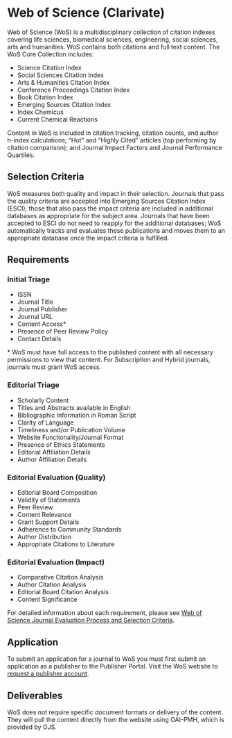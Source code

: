 # Web of Science (Clarivate)
Web of Science (WoS) is a multidisciplinary collection of citation indexes covering life sciences, biomedical sciences, engineering, social sciences, arts and humanities. WoS contains both citations and full text content. The WoS Core Collection includes:
* Science Citation Index
* Social Sciences Citation Index
* Arts & Humanities Citation Index
* Conference Proceedings Citation Index
* Book Citation Index
* Emerging Sources Citation Index
* Index Chemicus
* Current Chemical Reactions

Content in WoS is included in citation tracking, citation counts, and author h-index calculations; 
“Hot” and “Highly Cited” articles (top performing by citation comparison); and Journal Impact Factors and Journal Performance Quartiles.


## Selection Criteria
WoS measures both quality and impact in their selection. Journals that pass the quality criteria are accepted into Emerging Sources Citation Index (ESCI); those that also pass the impact criteria are included in additional databases as appropriate for the subject area. Journals that have been accepted to ESCI do not need to reapply for the additional databases; WoS automatically tracks and evaluates these publications and moves them to an appropriate database once the impact criteria is fulfilled.

## Requirements
### Initial Triage
* ISSN 
* Journal Title
* Journal Publisher
* Journal URL
* Content Access*  
* Presence of Peer Review Policy
* Contact Details

\* WoS must have full access to the published content with all necessary permissions to view that content. For Subscription and Hybrid journals, journals must grant WoS access.

### Editorial Triage
* Scholarly Content
* Titles and Abstracts available in English
* Bibliographic Information in Roman Script
* Clarity of Language
* Timeliness and/or Publication Volume
* Website Functionality/Journal Format
* Presence of Ethics Statements
* Editorial Affiliation Details
* Author Affiliation Details

### Editorial Evaluation (Quality)
* Editorial Board Composition
* Validity of Statements
* Peer Review
* Content Relevance
* Grant Support Details
* Adherence to Community Standards
* Author Distribution
* Appropriate Citations to Literature

### Editorial Evaluation (Impact)
* Comparative Citation Analysis
* Author Citation Analysis
* Editorial Board Citation Analysis
* Content Significance

For detailed information about each requirement, please see [Web of Science Journal Evaluation Process and Selection Criteria](https://clarivate.com/webofsciencegroup/journal-evaluation-process-and-selection-criteria/).

## Application
To submit an application for a journal to WoS you must first submit an application as a publisher to the Publisher Portal. Visit the WoS website to [request a publisher account](https://clarivate.com/webofsciencegroup/support/web-of-science-publisher-portal-newusers/).

## Deliverables
WoS does not require specific document formats or delivery of the content. They will pull the content directly from the website using OAI-PMH, which is provided by OJS.
